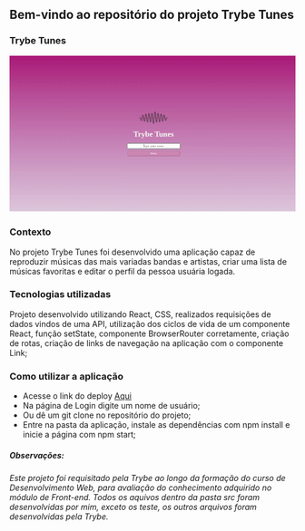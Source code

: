 ## **Bem-vindo ao repositório do projeto Trybe Tunes**

### Trybe Tunes
![Screenshot da tela inicial](trybetune.gif)

### Contexto
No projeto Trybe Tunes foi desenvolvido uma aplicação capaz de reproduzir músicas das mais variadas bandas e artistas, criar uma lista de músicas favoritas e editar o perfil da pessoa usuária logada.

### Tecnologias utilizadas
Projeto desenvolvido utilizando React, CSS, realizados requisições de dados vindos de uma API, utilização dos ciclos de vida de um componente React, função setState, componente BrowserRouter corretamente, criação de rotas, criação de links de navegação na aplicação com o componente Link;

### Como utilizar a aplicação
- Acesse o link do deploy <a href="https://trybe-tunes-pymx.vercel.app/">Aqui</a>
- Na página de Login digite um nome de usuário;
- Ou dê um git clone no repositório do projeto;
- Entre na pasta da aplicação, instale as dependências com npm install e inicie a página com npm start;

##### Observações:
###### Este projeto foi requisitado pela Trybe ao longo da formação do curso de Desenvolvimento Web, para avaliação do conhecimento adquirido no módulo de Front-end. Todos os aquivos dentro da pasta src foram desenvolvidas por mim, exceto os teste, os outros arquivos foram desenvolvidas pela Trybe.
